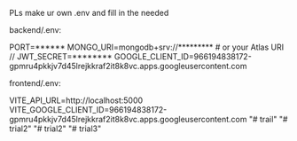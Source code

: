 PLs make ur own .env and fill in the needed 

backend/.env: 

PORT=******
MONGO_URI=mongodb+srv://*********  # or your Atlas URI  //
JWT_SECRET=********
GOOGLE_CLIENT_ID=966194838172-gpmru4pkkjv7d45lrejkkraf2it8k8vc.apps.googleusercontent.com



frontend/.env: 

VITE_API_URL=http://localhost:5000
VITE_GOOGLE_CLIENT_ID=966194838172-gpmru4pkkjv7d45lrejkkraf2it8k8vc.apps.googleusercontent.com
"# trail" 
"# trial2" 
"# trial2" 
"# trial3" 
